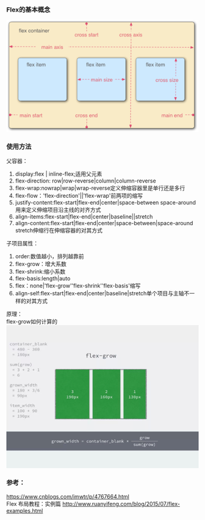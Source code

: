 ### Flex的基本概念
![图片](./1.png "图片")

### 使用方法  
父容器：  
1. display:flex | inline-flex;适用父元素  
2. flex-direction: row|row-reverse|column|column-reverse  
3. flex-wrap:nowrap|wrap|wrap-reverse定义伸缩容器里是单行还是多行  
4. flex-flow：'flex-direction'||'flex-wrap'前两项的缩写  
5. justify-content:flex-start|flex-end|center|space-between  space-around用来定义伸缩项目沿主线的对齐方式  
6. align-items:flex-start|flex-end|center|baseline||stretch  
7. align-content:flex-start|flex-end|center|space-between|space-around  stretch伸缩行在伸缩容器的对其方式    

子项目属性：  
1. order:数值越小，排列越靠前  
2. flex-grow：增大系数  
3. flex-shrink:缩小系数  
4. flex-basis:length|auto  
5. flex：none|'flex-grow''flex-shrink''flex-basis'缩写  
6. align-self:flex-start|flex-end|center|baseline|stretch单个项目与主轴不一样的对其方式  

原理：  
flex-grow如何计算的  
![图片](./2.png "图片")  

### 参考：
https://www.cnblogs.com/imwtr/p/4767664.html  
Flex 布局教程：实例篇 http://www.ruanyifeng.com/blog/2015/07/flex-examples.html